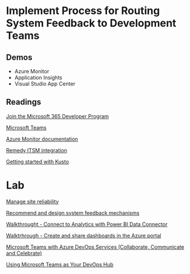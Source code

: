 # Implement Process for Routing System Feedback to Development Teams

## Demos

- Azure Monitor
- Application Insights
- Visual Studio App Center

## Readings

[Join the Microsoft 365 Developer Program](https://developer.microsoft.com/en-us/microsoft-365/dev-program)

[Microsoft Teams](https://products.office.com/de-at/microsoft-teams/group-chat-software)

[Azure Monitor documentation](https://docs.microsoft.com/en-us/azure/azure-monitor/)

[Remedy ITSM integration](https://docs.bmc.com/docs/multicloud/enabling-prebuilt-devops-integration-between-microsoft-azure-devops-and-remedy-itsm-871492455.html)

[Getting started with Kusto](https://docs.microsoft.com/en-us/azure/data-explorer/kusto/concepts/)

# Lab

[Manage site reliability](https://docs.microsoft.com/en-us/learn/modules/manage-site-reliability/)

[Recommend and design system feedback mechanisms](https://docs.microsoft.com/en-us/learn/modules/recommend-system-feedback-mechanisms/)

[Walkthrought - Connect to Analytics with Power BI Data Connector](https://docs.microsoft.com/en-us/azure/devops/report/powerbi/data-connector-connect?view=azure-devops)

[Walktrhrough - Create and share dashboards in the Azure portal](https://docs.microsoft.com/en-us/azure/azure-portal/azure-portal-dashboards)

[Microsoft Teams with Azure DevOps Services (Collaborate, Communicate and Celebrate)](https://azuredevopslabs.com/labs/vstsextend/teams/)

[Using Microsoft Teams as Your DevOps Hub](https://azuredevopslabs.com/labs/vstsextend/teams-devopshub/)
